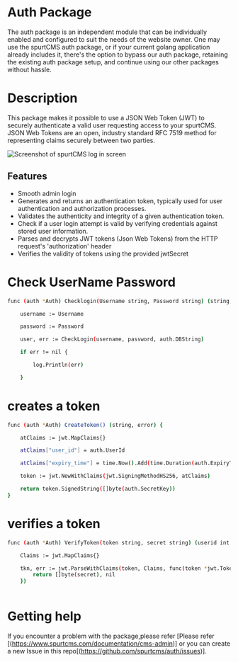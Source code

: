 # Auth Package

The auth package is an independent module that can be individually enabled and configured to suit the needs of the website owner.
One may use the spurtCMS auth package, or if your current golang application already includes it, there's the option to bypass our auth package, retaining the existing auth package setup, and continue using our other packages without hassle.


# Description

This package makes it possible to use a JSON Web Token (JWT) to securely authenticate a valid user requesting access to your spurtCMS.
JSON Web Tokens are an open, industry standard RFC 7519 method for representing claims securely between two parties.

![Screenshot of spurtCMS log in screen](https://www.spurtcms.com/spurtcms-starter-template.jpg)



## Features

- Smooth admin login 
- Generates and returns an authentication token, typically used for user authentication and authorization processes.
- Validates the authenticity and integrity of a given authentication token.
- Check if a user login attempt is valid by verifying credentials against stored user information.
- Parses and decrypts JWT tokens (Json Web Tokens) from the HTTP request's 'authorization' header
- Verifies the validity of tokens using the provided jwtSecret

# Check UserName Password

```bash
func (auth *Auth) Checklogin(Username string, Password string) (string, int, error) {

	username := Username

	password := Password

	user, err := CheckLogin(username, password, auth.DBString)

	if err != nil {

		log.Println(err)

	}
```

# creates a token

```bash
func (auth *Auth) CreateToken() (string, error) {

	atClaims := jwt.MapClaims{}

	atClaims["user_id"] = auth.UserId

	atClaims["expiry_time"] = time.Now().Add(time.Duration(auth.ExpiryTime) * time.Hour).Unix()

	token := jwt.NewWithClaims(jwt.SigningMethodHS256, atClaims)

	return token.SignedString([]byte(auth.SecretKey))
}
```

# verifies a token
```bash
func (auth *Auth) VerifyToken(token string, secret string) (userid int, err error) {

	Claims := jwt.MapClaims{}

	tkn, err := jwt.ParseWithClaims(token, Claims, func(token *jwt.Token) (interface{}, error) {
		return []byte(secret), nil
	})
	
```
# Getting help
If you encounter a problem with the package,please refer [Please refer [(https://www.spurtcms.com/documentation/cms-admin)] or you can create a new Issue in this repo[(https://github.com/spurtcms/auth/issues)]. 
